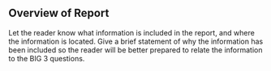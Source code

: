 ## Overview of Report

Let the reader know what information is included in the report, and where the information is
located. Give a brief statement of why the information has been included so the reader will be
better prepared to relate the information to the BIG 3 questions.
